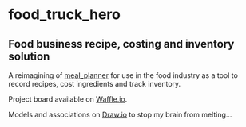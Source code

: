 # food_truck_hero
## Food business recipe, costing and inventory solution

A reimagining of [meal_planner](https://www.google.com "meal_planner github repo") for use in the food industry as a tool to record recipes, cost ingredients and track inventory.

Project board available on [Waffle.io](https://waffle.io/acsauk/food_truck_hero).

Models and associations on [Draw.io](https://www.draw.io/#G1Es0vViVVBF-u6ElNu-WzL72LdoIlQjoU) to stop my brain from melting...
